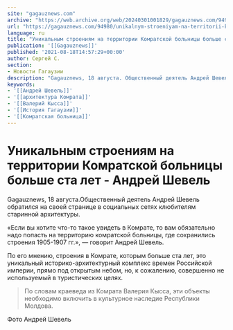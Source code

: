 ```yaml
---
site: "gagauznews.com"
archive: "https://web.archive.org/web/20240301001829/gagauznews.com/94980/unikalnym-stroeniyam-na-territorii-komratskoj-bolnitsy-bolshe-sta-let-andrej-shevel.html"
url: "https://gagauznews.com/94980/unikalnym-stroeniyam-na-territorii-komratskoj-bolnitsy-bolshe-sta-let-andrej-shevel.html"
language: ru
title: "Уникальным строениям на территории Комратской больницы больше ста лет - Андрей Шевель"
publication: '[[Gagauznews]]'
published: '2021-08-18T14:57:29+00:00'
author: Сергей С.
section:
- Новости Гагаузии
description: "Gagauznews, 18 августа. Общественный деятель Андрей Шевель обратился на своей странице в социальных сетях к любителям старинной архитектуры. «Если вы хотите что-то такое увидеть в Комрате, то вам обязательно надо попасть на территорию комратской больницы, где сохранились строения 1905-1907 гг.», — говорит Андрей Шевель. По его мнению, строения в Комрате, которым больше ста лет, это уникальный историко-архитектурный комплекс времен Российской империи, прямо под открытым небом, но, к сожалению, совершенно не используемый в туристических целях. По словам краеведа из Комрата Валерия Кысса, эти объекты необходимо включить в культурное наследие Республики Молдова."
keywords:
- '[[Андрей Шевель]]'
- '[[архитектура Комрата]]'
- '[[Валерий Кысса]]'
- '[[История Гагаузии]]'
- '[[Комратская больница]]'
---
```


# Уникальным строениям на территории Комратской больницы больше ста лет - Андрей Шевель

Gagauznews, 18 августа.Общественный деятель Андрей Шевель обратился на своей странице в социальных сетях клюбителям старинной архитектуры.

«Если вы хотите что-то такое увидеть в Комрате, то вам обязательно надо попасть на территорию комратской больницы, где сохранились строения 1905-1907 гг.», — говорит Андрей Шевель.

По его мнению, строения в Комрате, которым больше ста лет, это уникальный историко-архитектурный комплекс времен Российской империи, прямо под открытым небом, но, к сожалению, совершенно не используемый в туристических целях.

> По словам краеведа из Комрата Валерия Кысса, эти объекты необходимо включить в культурное наследие Республики Молдова.

Фото Андрей Шевель